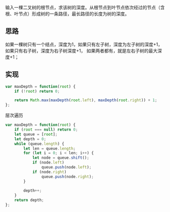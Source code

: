 输入一棵二叉树的根节点，求该树的深度。从根节点到叶节点依次经过的节点（含根、叶节点）形成树的一条路径，最长路径的长度为树的深度。


## 思路
如果一棵树只有一个结点，深度为1，如果只有左子树，深度为左子树的深度+1，如果只有右子树，深度为右子树深度+1，
如果两者都有，就是左右子树的最大深度+1；

## 实现
```javascript
var maxDepth = function(root) {
    if (!root) return 0;

    return Math.max(maxDepth(root.left), maxDepth(root.right)) + 1;
};
```

层次遍历
```javascript
var maxDepth = function(root) {
    if (root === null) return 0;
    let queue = [root];
    let depth = 0;
    while (queue.length) {
        let len = queue.length;
        for (let i = 0; i < len; i++) {
            let node = queue.shift();
            if (node.left)
                queue.push(node.left);
            if (node.right)
                queue.push(node.right);
        }
       
        depth++;
    }
    return depth;
};
```
